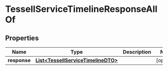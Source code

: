 

# TessellServiceTimelineResponseAllOf


## Properties

Name | Type | Description | Notes
------------ | ------------- | ------------- | -------------
**response** | [**List&lt;TessellServiceTimelineDTO&gt;**](TessellServiceTimelineDTO.md) |  |  [optional]



